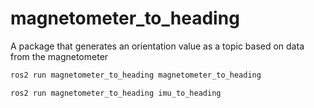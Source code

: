 # magnetometer_to_heading

A package that generates an orientation value as a topic based on data from the magnetometer

```bash
ros2 run magnetometer_to_heading magnetometer_to_heading
```

```bash
ros2 run magnetometer_to_heading imu_to_heading
```